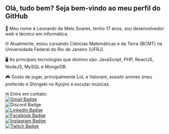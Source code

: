 ## Olá, tudo bem? Seja bem-vindo ao meu perfil do GitHub

<p>
💬 Meu nome é Leonardo de Melo Soares, tenho 17 anos, sou desenvolvedor web e técnico em informática.
  
🤓 Atualmente, estou cursando Ciências Matemáticas e da Terra (BCMT) na Universidade Federal do Rio de Janeiro (UFRJ).

🖥 As principais tecnologias que domino são: JavaScript, PHP, ReactJS, NodeJS, MySQL e MongoDB.

🎮 Gosto de jogar, principalmente LoL e Valorant, assistir animes (meu preferido é Shingeki no Kyojin) e escutar músicas.

✉ Entre em contato: <br />
[![Gmail Badge](https://img.shields.io/badge/devleo.contato@gmail.com-D14836?style=flat-square&logo=Gmail&logoColor=white&link=mailto:devleo.contato@gmail.com)](mailto:devleo.contato@gmail.com) <br />
![Discord Badge](https://img.shields.io/badge/LeoBardo3179-7289DA?style=flat-square&logo=Discord&logoColor=white) <br />
[![LinkedIn Badge](https://img.shields.io/badge/leobardineo-0077B5?style=flat-square&logo=LinkedIn&logoColor=white&link=https://www.linkedin.com/in/leobardineo/)](https://www.linkedin.com/in/leobardineo/) <br />
[![Facebook Badge](https://img.shields.io/badge/leobardineo-1877F2?style=flat-square&logo=Facebook&logoColor=white&link=https://www.facebook.com/leobardineo/)](https://www.facebook.com/leobardineo) <br />
[![Instagram Badge](https://img.shields.io/badge/leobardineo-E4405F?style=flat-square&logo=Instagram&logoColor=white&link=https://www.instagram.com/leobardineo/)](https://www.instagram.com/leobardineo/) <br />
[![Twitch Badge](https://img.shields.io/badge/leobardineo-6441a5?style=flat-square&logo=Twitch&logoColor=white&link=https://www.twitch.tv/leobardineo)](https://www.twitch.tv/leobardineo) <br />
</p>
